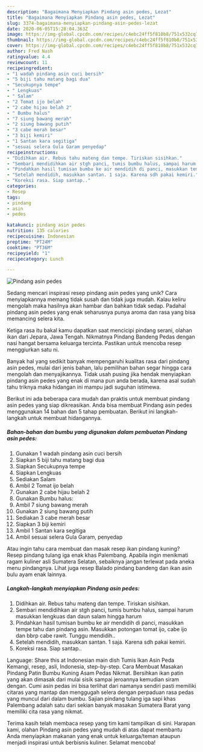 ```yaml
---
description: "Bagaimana Menyiapkan Pindang asin pedes, Lezat"
title: "Bagaimana Menyiapkan Pindang asin pedes, Lezat"
slug: 3374-bagaimana-menyiapkan-pindang-asin-pedes-lezat
date: 2020-06-05T15:28:04.363Z
image: https://img-global.cpcdn.com/recipes/c4ebc24ff5f810b8/751x532cq70/pindang-asin-pedes-foto-resep-utama.jpg
thumbnail: https://img-global.cpcdn.com/recipes/c4ebc24ff5f810b8/751x532cq70/pindang-asin-pedes-foto-resep-utama.jpg
cover: https://img-global.cpcdn.com/recipes/c4ebc24ff5f810b8/751x532cq70/pindang-asin-pedes-foto-resep-utama.jpg
author: Fred Nash
ratingvalue: 4.4
reviewcount: 11
recipeingredient:
- "1 wadah pindang asin cuci bersih"
- "5 biji tahu matang bagi dua"
- "Secukupnya tempe"
- " Lengkuas"
- " Salam"
- "2 Tomat ijo belah"
- "2 cabe hijau belah 2"
- " Bumbu halus"
- "7 siung bawang merah"
- "2 siung bawang putih"
- "3 cabe merah besar"
- "3 biji kemiri"
- "1 Santan kara segitiga"
- "sesuai selera Gula Garam penyedap"
recipeinstructions:
- "Didihkan air. Rebus tahu mateng dan tempe. Tiriskan sisihkan."
- "Sembari mendidihkan air stgh panci, tumis bumbu halus, sampai harum masukkan lengkuas dan daun salam hingga harum"
- "Pindahkan hasil tumisan bumbu ke air mendidih di panci, masukkan tempe tahu dan pindang asin. Masukkan potongan tomat ijo, cabe ijo dan bbrp cabe rawit. Tunggu mendidih.."
- "Setelah mendidih, masukkan santan. 1 saja. Karena sdh pakai kemiri."
- "Koreksi rasa. Siap santap.."
categories:
- Resep
tags:
- pindang
- asin
- pedes

katakunci: pindang asin pedes 
nutrition: 135 calories
recipecuisine: Indonesian
preptime: "PT24M"
cooktime: "PT36M"
recipeyield: "1"
recipecategory: Lunch

---
```



![Pindang asin pedes](https://img-global.cpcdn.com/recipes/c4ebc24ff5f810b8/751x532cq70/pindang-asin-pedes-foto-resep-utama.jpg)

Sedang mencari inspirasi resep pindang asin pedes yang unik? Cara menyiapkannya memang tidak susah dan tidak juga mudah. Kalau keliru mengolah maka hasilnya akan hambar dan bahkan tidak sedap. Padahal pindang asin pedes yang enak seharusnya punya aroma dan rasa yang bisa memancing selera kita.

Ketiga rasa itu bakal kamu dapatkan saat mencicipi pindang serani, olahan ikan dari Jepara, Jawa Tengah. Nikmatnya Pindang Bandeng Pedas dengan nasi hangat bersama keluarga tercinta. Pastikan untuk mencoba resep menggiurkan satu ni.

Banyak hal yang sedikit banyak mempengaruhi kualitas rasa dari pindang asin pedes, mulai dari jenis bahan, lalu pemilihan bahan segar hingga cara mengolah dan menyajikannya. Tidak usah pusing jika hendak menyiapkan pindang asin pedes yang enak di mana pun anda berada, karena asal sudah tahu triknya maka hidangan ini mampu jadi suguhan istimewa.


Berikut ini ada beberapa cara mudah dan praktis untuk membuat pindang asin pedes yang siap dikreasikan. Anda bisa membuat Pindang asin pedes menggunakan 14 bahan dan 5 tahap pembuatan. Berikut ini langkah-langkah untuk membuat hidangannya.

<!--inarticleads1-->

##### Bahan-bahan dan bumbu yang digunakan dalam pembuatan Pindang asin pedes:

1. Gunakan 1 wadah pindang asin cuci bersih
1. Siapkan 5 biji tahu matang bagi dua
1. Siapkan Secukupnya tempe
1. Siapkan  Lengkuas
1. Sediakan  Salam
1. Ambil 2 Tomat ijo belah
1. Gunakan 2 cabe hijau belah 2
1. Gunakan  Bumbu halus:
1. Ambil 7 siung bawang merah
1. Gunakan 2 siung bawang putih
1. Sediakan 3 cabe merah besar
1. Siapkan 3 biji kemiri
1. Ambil 1 Santan kara segitiga
1. Ambil sesuai selera Gula Garam, penyedap


Atau ingin tahu cara membuat dan masak resep ikan pindang kuning? Resep pindang tulang iga enak khas Palembang. Apabila ingin menikmati ragam kuliner asli Sumatera Selatan, sebaiknya jangan terlewat pada aneka menu pindangnya. Lihat juga resep Balado pindang bandeng dan ikan asin bulu ayam enak lainnya. 

<!--inarticleads2-->

##### Langkah-langkah menyiapkan Pindang asin pedes:

1. Didihkan air. Rebus tahu mateng dan tempe. Tiriskan sisihkan.
1. Sembari mendidihkan air stgh panci, tumis bumbu halus, sampai harum masukkan lengkuas dan daun salam hingga harum
1. Pindahkan hasil tumisan bumbu ke air mendidih di panci, masukkan tempe tahu dan pindang asin. Masukkan potongan tomat ijo, cabe ijo dan bbrp cabe rawit. Tunggu mendidih..
1. Setelah mendidih, masukkan santan. 1 saja. Karena sdh pakai kemiri.
1. Koreksi rasa. Siap santap..


Language: Share this at Indonesian main dish Tumis Ikan Asin Peda Kemangi, resep, asli, Indonesia, step-by-step. Cara Membuat Masakan Pindang Patin Bumbu Kuning Asam Pedas Nikmat. Bersihkan ikan patin yang akan dimasak dari mulai sisik sampai jeroannya kemudian siram dengan. Cumi asin pedas ini bisa terlihat dari namanya sendiri pasti memiliki citaras yang mantap dan menggugah selera dengan perpaduan rasa pedas yang muncul dari dalam bumbu. Sajian pindang tulang iga sapi khas Palembang adalah satu dari sekian banyak masakan Sumatera Barat yang memiliki cita rasa yang nikmat. 

Terima kasih telah membaca resep yang tim kami tampilkan di sini. Harapan kami, olahan Pindang asin pedes yang mudah di atas dapat membantu Anda menyiapkan makanan yang enak untuk keluarga/teman ataupun menjadi inspirasi untuk berbisnis kuliner. Selamat mencoba!
